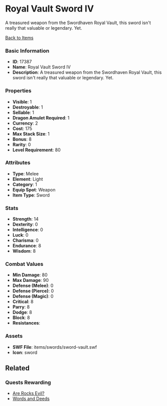 # Royal Vault Sword IV

A treasured weapon from the Swordhaven Royal Vault, this sword isn't really that valuable or legendary. Yet.

[Back to Items](../items.md)

### Basic Information

- **ID**: 17387
- **Name**: Royal Vault Sword IV
- **Description**: A treasured weapon from the Swordhaven Royal Vault, this sword isn&#039;t really that valuable or legendary. Yet.

### Properties

- **Visible**: 1
- **Destroyable**: 1
- **Sellable**: 1
- **Dragon Amulet Required**: 1
- **Currency**: 2
- **Cost**: 175
- **Max Stack Size**: 1
- **Bonus**: 8
- **Rarity**: 0
- **Level Requirement**: 80

### Attributes

- **Type**: Melee
- **Element**: Light
- **Category**: 1
- **Equip Spot**: Weapon
- **Item Type**: Sword

### Stats

- **Strength**: 14
- **Dexterity**: 0
- **Intelligence**: 0
- **Luck**: 0
- **Charisma**: 0
- **Endurance**: 8
- **Wisdom**: 8

### Combat Values

- **Min Damage**: 80
- **Max Damage**: 90
- **Defense (Melee)**: 0
- **Defense (Pierce)**: 0
- **Defense (Magic)**: 0
- **Critical**: 8
- **Parry**: 8
- **Dodge**: 8
- **Block**: 8
- **Resistances**: 

### Assets

- **SWF File**: items/swords/sword-vault.swf
- **Icon**: sword

## Related

### Quests Rewarding

- [Are Rocks Evil?](../quests/1441-are-rocks-evil.md)
- [Words and Deeds](../quests/2039-words-and-deeds.md)

